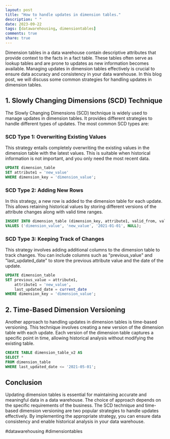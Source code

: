```yaml
---
layout: post
title: "How to handle updates in dimension tables."
description: " "
date: 2023-09-22
tags: [datawarehousing, dimensiontables]
comments: true
share: true
---
```


Dimension tables in a data warehouse contain descriptive attributes that provide context to the facts in a fact table. These tables often serve as lookup tables and are prone to updates as new information becomes available. Managing updates in dimension tables effectively is crucial to ensure data accuracy and consistency in your data warehouse. In this blog post, we will discuss some common strategies for handling updates in dimension tables.

## 1. Slowly Changing Dimensions (SCD) Technique

The Slowly Changing Dimensions (SCD) technique is widely used to manage updates in dimension tables. It provides different strategies to handle different types of updates. The most common SCD types are:

### SCD Type 1: Overwriting Existing Values
This strategy entails completely overwriting the existing values in the dimension table with the latest values. This is suitable when historical information is not important, and you only need the most recent data.

```sql
UPDATE dimension_table
SET attribute1 = 'new_value'
WHERE dimension_key = 'dimension_value';
```

### SCD Type 2: Adding New Rows
In this strategy, a new row is added to the dimension table for each update. This allows retaining historical values by storing different versions of the attribute changes along with valid time ranges.

```sql
INSERT INTO dimension_table (dimension_key, attribute1, valid_from, valid_to)
VALUES ('dimension_value', 'new_value', '2021-01-01', NULL);
```

### SCD Type 3: Keeping Track of Changes
This strategy involves adding additional columns to the dimension table to track changes. You can include columns such as "previous_value" and "last_updated_date" to store the previous attribute value and the date of the update.

```sql
UPDATE dimension_table
SET previous_value = attribute1,
    attribute1 = 'new_value',
    last_updated_date = current_date
WHERE dimension_key = 'dimension_value';
```

## 2. Time-Based Dimension Versioning

Another approach to handling updates in dimension tables is time-based versioning. This technique involves creating a new version of the dimension table with each update. Each version of the dimension table captures a specific point in time, allowing historical analysis without modifying the existing table.

```sql
CREATE TABLE dimension_table_v2 AS
SELECT *
FROM dimension_table
WHERE last_updated_date <= '2021-05-01';
```

## Conclusion

Updating dimension tables is essential for maintaining accurate and meaningful data in a data warehouse. The choice of approach depends on the specific requirements of the business. The SCD technique and time-based dimension versioning are two popular strategies to handle updates effectively. By implementing the appropriate strategy, you can ensure data consistency and enable historical analysis in your data warehouse.

#datawarehousing #dimensiontables